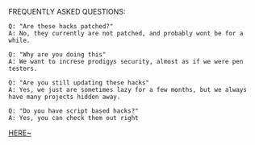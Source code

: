 FREQUENTLY ASKED QUESTIONS:
~~~~~~~~~~~~~~~~~~~~~~~~~~~~~~~~~~~~~~~~~~~~~~~~~~~~~~~~~~~~~~~~~~~~~~~~~~~
Q: "Are these hacks patched?"
A: No, they currently are not patched, and probably wont be for a while.
~~~~~~~~~~~~~~~~~~~~~~~~~~~~~~~~~~~~~~~~~~~~~~~~~~~~~~~~~~~~~~~~~~~~~~~~~~~
~~~~~~~~~~~~~~~~~~~~~~~~~~~~~~~~~~~~~~~~~~~~~~~~~~~~~~~~~~~~~~~~~~~~~~~~~~~
Q: "Why are you doing this"
A: We want to increse prodigys security, almost as if we were pen testers.
~~~~~~~~~~~~~~~~~~~~~~~~~~~~~~~~~~~~~~~~~~~~~~~~~~~~~~~~~~~~~~~~~~~~~~~~~~~
~~~~~~~~~~~~~~~~~~~~~~~~~~~~~~~~~~~~~~~~~~~~~~~~~~~~~~~~~~~~~~~~~~~~~~~~~~~
Q: "Are you still updating these hacks"
A: Yes, we just are sometimes lazy for a few months, but we always have many projects hidden away.
~~~~~~~~~~~~~~~~~~~~~~~~~~~~~~~~~~~~~~~~~~~~~~~~~~~~~~~~~~~~~~~~~~~~~~~~~~~
~~~~~~~~~~~~~~~~~~~~~~~~~~~~~~~~~~~~~~~~~~~~~~~~~~~~~~~~~~~~~~~~~~~~~~~~~~~
Q: "Do you have script based hacks?"
A: Yes, you can check them out right
~~~~~~~~~~~~~~~~~~~~~~~~~~~~~~~~~~~~~~~~~~~~~~~~~~~~~~~~~~~~~~~~~~~~~~~~~~~
[HERE~](https://github.com/Prodigy-Hacking/ProdigyMathGameHacking/tree/master/hacks/Script-Based%20Hacks)
